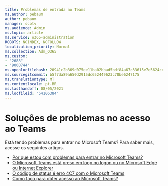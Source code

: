 ```yaml
---
title: Problemas de entrada no Teams
ms.author: pebaum
author: pebaum
manager: scotv
ms.audience: Admin
ms.topic: article
ms.service: o365-administration
ROBOTS: NOINDEX, NOFOLLOW
localization_priority: Normal
ms.collection: Adm_O365
ms.custom:
- "2688"
- "9000744"
ms.openlocfilehash: 20941c2b369d075ee11ba02bbad5bdf84a67c33615e7e5624ce790bb04cb808c
ms.sourcegitcommit: b5f7da89a650d2915dc652449623c78be6247175
ms.translationtype: MT
ms.contentlocale: pt-BR
ms.lasthandoff: 08/05/2021
ms.locfileid: "54106384"
---
```

# <a name="troubleshooting-teams-sign-in"></a>Soluções de problemas no acesso ao Teams 

Está tendo problemas para entrar no Microsoft Teams? Para saber mais, acesse os seguintes artigos.

- [Por que estou com problemas para entrar no Microsoft Teams?](https://support.office.com/article/a02f683b-61a3-4008-9447-ee60c5593b0f)
- [O Microsoft Teams está preso em loop no logon ou no Microsoft Edge ou Internet Explorer](https://docs.microsoft.com/microsoftteams/troubleshoot/teams-sign-in/sign-in-loop)
- [O código de status é erro 4C7 com o Microsoft Teams](https://support.microsoft.com/help/4041047/modern-authentication-failed-here-status-code-is-4c7-when-signing-in-t)
- [Como faço para obter acesso ao Microsoft Teams?](https://support.office.com/article/how-do-i-get-access-to-microsoft-teams-fc7f1634-abd3-4f26-a597-9df16e4ca65b)